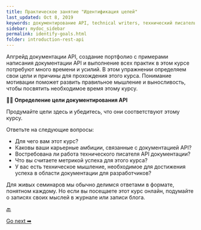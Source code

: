 ```yaml
---
title: Практическое занятие "Идентификация целей"
last_updated: Oct 8, 2019
keywords: документирование API, technical writers, технический писатель, описание курса
sidebar: mydoc_sidebar
permalink: identify-goals.html
folder: introduction-rest-api
---
```


Апгрейд документации API, создание портфолио с примерами написания документации API и выполнение всех практик в этом курсе потребуют много времени и усилий. В этом упражнении определяем свои цели и причины для прохождения этого курса. Понимание мотивации поможет развить правильное мышление и выносливость, чтобы посвятить необходимое время этому курсу.

👨‍💻 **Определение цели документирования API**

Продумайте цели здесь и убедитесь, что они соответствуют этому курсу.

Ответьте на следующие вопросы:

- Для чего вам этот курс?
- Каковы ваши карьерные амбиции, связанные с документацией API?
- Востребована ли работа технического писателя API документации?
- Что вы считаете метрикой успеха для этого курса?
- У вас есть техническое мышление, необходимое для достижения успеха в области документации для разработчиков?

Для живых семинаров мы обычно делимся ответами в формате, понятном каждому. Но если вы посещаете этот курс онлайн, подумайте о записях своих мыслей в журнале или записи блога.

[🔙](what-is-rest-api.html)

[Go next ➡](../like-developer/README.html)
